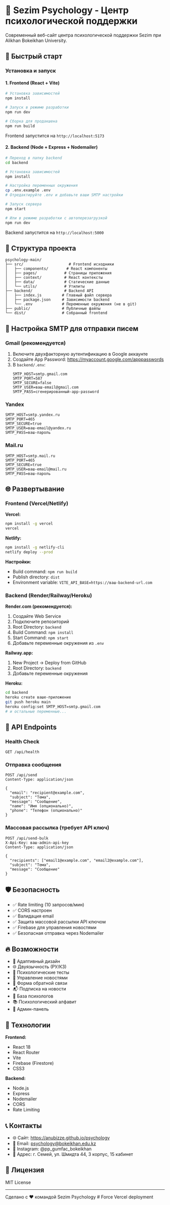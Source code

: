 # 🧠 Sezim Psychology - Центр психологической поддержки

Современный веб-сайт центра психологической поддержки Sezim при Alikhan Bokeikhan University.

## 🚀 Быстрый старт

### Установка и запуск

#### 1. Frontend (React + Vite)

```bash
# Установка зависимостей
npm install

# Запуск в режиме разработки
npm run dev

# Сборка для продакшена
npm run build
```

Frontend запустится на `http://localhost:5173`

#### 2. Backend (Node + Express + Nodemailer)

```bash
# Переход в папку backend
cd backend

# Установка зависимостей
npm install

# Настройка переменных окружения
cp .env.example .env
# Отредактируйте .env и добавьте ваши SMTP настройки

# Запуск сервера
npm start

# Или в режиме разработки с автоперезагрузкой
npm run dev
```

Backend запустится на `http://localhost:5000`

## 📁 Структура проекта

```
psychology-main/
├── src/                    # Frontend исходники
│   ├── components/        # React компоненты
│   ├── pages/            # Страницы приложения
│   ├── context/          # React контексты
│   ├── data/             # Статические данные
│   └── utils/            # Утилиты
├── backend/              # Backend API
│   ├── index.js         # Главный файл сервера
│   ├── package.json     # Зависимости backend
│   └── .env             # Переменные окружения (не в git)
├── public/              # Публичные файлы
└── dist/                # Собранный frontend
```

## 🔧 Настройка SMTP для отправки писем

### Gmail (рекомендуется)

1. Включите двухфакторную аутентификацию в Google аккаунте
2. Создайте App Password: https://myaccount.google.com/apppasswords
3. В `backend/.env`:
   ```
   SMTP_HOST=smtp.gmail.com
   SMTP_PORT=587
   SMTP_SECURE=false
   SMTP_USER=ваш-email@gmail.com
   SMTP_PASS=сгенерированный-app-password
   ```

### Yandex

```
SMTP_HOST=smtp.yandex.ru
SMTP_PORT=465
SMTP_SECURE=true
SMTP_USER=ваш-email@yandex.ru
SMTP_PASS=ваш-пароль
```

### Mail.ru

```
SMTP_HOST=smtp.mail.ru
SMTP_PORT=465
SMTP_SECURE=true
SMTP_USER=ваш-email@mail.ru
SMTP_PASS=ваш-пароль
```

## 🌐 Развертывание

### Frontend (Vercel/Netlify)

**Vercel:**
```bash
npm install -g vercel
vercel
```

**Netlify:**
```bash
npm install -g netlify-cli
netlify deploy --prod
```

**Настройки:**
- Build command: `npm run build`
- Publish directory: `dist`
- Environment variable: `VITE_API_BASE=https://ваш-backend-url.com`

### Backend (Render/Railway/Heroku)

**Render.com (рекомендуется):**
1. Создайте Web Service
2. Подключите репозиторий
3. Root Directory: `backend`
4. Build Command: `npm install`
5. Start Command: `npm start`
6. Добавьте переменные окружения из `.env`

**Railway.app:**
1. New Project → Deploy from GitHub
2. Root Directory: `backend`
3. Добавьте переменные окружения

**Heroku:**
```bash
cd backend
heroku create ваше-приложение
git push heroku main
heroku config:set SMTP_HOST=smtp.gmail.com
# и остальные переменные...
```

## 📡 API Endpoints

### Health Check
```http
GET /api/health
```

### Отправка сообщения
```http
POST /api/send
Content-Type: application/json

{
  "email": "recipient@example.com",
  "subject": "Тема",
  "message": "Сообщение",
  "name": "Имя (опционально)",
  "phone": "Телефон (опционально)"
}
```

### Массовая рассылка (требует API ключ)
```http
POST /api/send-bulk
X-Api-Key: ваш-admin-api-key
Content-Type: application/json

{
  "recipients": ["email1@example.com", "email2@example.com"],
  "subject": "Тема",
  "message": "Сообщение"
}
```

## 🛡️ Безопасность

- ✅ Rate limiting (10 запросов/мин)
- ✅ CORS настроен
- ✅ Валидация email
- ✅ Защита массовой рассылки API ключом
- ✅ Firebase для управления новостями
- ✅ Безопасная отправка через Nodemailer

## 🔥 Возможности

- 📱 Адаптивный дизайн
- 🌐 Двуязычность (РУ/КЗ)
- 🧪 Психологические тесты
- 📰 Управление новостями
- 📧 Форма обратной связи
- 📬 Подписка на новости
- 👥 База психологов
- 📚 Психологический алфавит
- 🔐 Админ-панель

## 📝 Технологии

**Frontend:**
- React 18
- React Router
- Vite
- Firebase (Firestore)
- CSS3

**Backend:**
- Node.js
- Express
- Nodemailer
- CORS
- Rate Limiting

## 📞 Контакты

- 🌐 Сайт: https://anubizze.github.io/psychology
- 📧 Email: psychology@bokeikhan.edu.kz
- 📱 Instagram: @pp_gumfac_bokeikhan
- 📍 Адрес: г. Семей, ул. Шмидта 44, 3 корпус, 15 кабинет

## 📄 Лицензия

MIT License

---

Сделано с ❤️ командой Sezim Psychology
#   F o r c e   V e r c e l   d e p l o y m e n t  
 